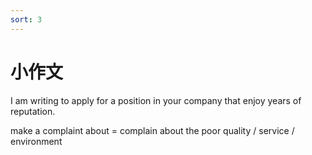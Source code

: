 ```yaml
---
sort: 3
---
```


# 小作文
I am writing to apply for a position in your company that enjoy years of reputation.

make a complaint about = complain about the poor quality / service / environment

